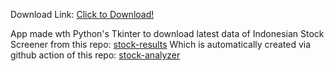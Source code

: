 Download Link:
[Click to Download!](https://github.com/aimatochysia/stock-downloader/raw/main/dist/main.exe)
 
App made wth Python's Tkinter to download latest data of Indonesian Stock Screener from this repo:
[stock-results](https://github.com/aimatochysia/stock-results)
Which is automatically created via github action of this repo: 
[stock-analyzer](https://github.com/aimatochysia/stock-analyzer)